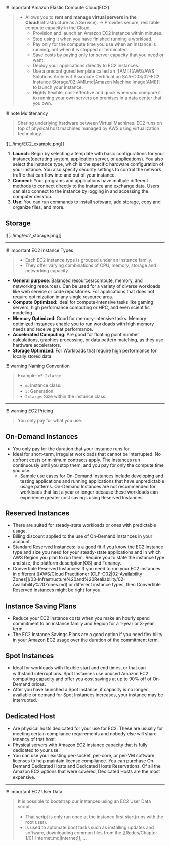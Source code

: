 
!!! important Amazon Elastic Compute Cloud(EC2)
> - Allows you to **rent and manage virtual servers in the Cloud**(Infrastructure as a Service). -> Provides secure, resizable compute capacity in the Cloud.
> 	- Provision and launch an Amazon EC2 instance within minutes.
> 	- Stop using it when you have finished running a workload.
> 	- Pay only for the compute time you use when an instance is running, not when it is stopped or terminated.
> 	- Save costs by paying only for server capacity that you need or want.
> 	- Deploy your applications directly to EC2 instances.
> 	- Use a preconfigured template called an  [[AMI)](AWS/AWS Solutions Architect Associate Certification SAA-C03/02-EC2 Instance Storage/02-AMI.md|Amazon Machine Image(AMI)]] to launch your instance.
> 	- Highly flexible, cost-effective and quick when you compare it to running your own servers on premises in a data center that you own.


!!! note Multitenancy
> Sharing underlying hardware between Virtual Machines. EC2 runs on top of physical host machines managed by AWS using virtualization technology.

![[../img/EC2_example.png]]

1. **Launch**: Begin by selecting a template with basic configurations for your instance(operating system, application server, or applications). You also select the instance type, which is the specific hardware configuration of your instance. You also specify security settings to control the network traffic that can flow into and out of your instance.
2. **Connect**: Your programs and applications have multiple different methods to connect directly to the instance and exchange data. Users can also connect to the instance by logging in and accessing the computer desktop.
3. **Use**: You can run commands to install software, add storage, copy and organize files, and more.
## Storage

![[../img/ec2_storage.png]]

---

!!! important EC2 Instance Types
> - Each EC2 instance type is grouped under an instance family.
> - They offer varying combinations of CPU, memory, storage and networking capacity.

- **General purpose**: Balanced resources(compute, memory, and networking resources). Can be used for a variety of diverse workloads like web service or code repositories. For applications that does not require optimization in any single resource area.
- **Compute Optimized**: Ideal for compute-intensive tasks like gaming servers, high performance computing or HPC, and even scientific modeling
- **Memory Optimized**: Good for memory-intensive tasks. Memory optimized instances enable you to run workloads with high memory needs and receive great performance.
- **Accelerated Computing**: Are good for floating point number calculations, graphics processing, or data pattern matching, as they use hardware accelerators.
- **Storage Optimized**: For Workloads that require high performance for locally stored data.

!!! warning Naming Convention
> Example: `m5.2xlarge`
> - `m`: Instance class.
> - `5`: Generation.
> - `2xlarge`: Size within the instance class.

---

!!! warning EC2 Pricing
> You only pay for what you use.
## On-Demand Instances
- You only pay for the duration that your instance runs for.
- Ideal for short-term, irregular workloads that cannot be interrupted. No upfront costs or minimum contracts apply. The instances run continuously until you stop them, and you pay for only the compute time you use.  
  - Sample use cases for On-Demand Instances include developing and testing applications and running applications that have unpredictable usage patterns. On-Demand Instances are not recommended for workloads that last a year or longer because these workloads can experience greater cost savings using Reserved Instances.

## Reserved Instances
- There are suited for steady-state workloads or ones with predictable usage.
- Billing discount applied to the use of On-Demand Instances in your account.
- Standard Reserved Instances: Is a good fit if you know the EC2 instance type and size you need for your steady-state applications and in which AWS Region you plan to run them. Require you to state the instance type and size, the platform description(OS) and Tenancy.
- Convertible Reserved Instances: If you need to run your EC2 instances in different [[AWS/Cloud Practitioner (CLF-C02|02-Availability Zones]]/03-Infrastructure%20and%20Realiability/02-Availability%20Zones.md) or different instance types, then Convertible Reserved Instances might be right for you.

## Instance Saving Plans
- Reduce your EC2 instance costs when you make an hourly spend commitment to an instance family and Region for a 1-year or 3-year term.
- The EC2 Instance Savings Plans are a good option if you need flexibility in your Amazon EC2 usage over the duration of the commitment term.

## Spot Instances
- Ideal for workloads with flexible start and end times, or that can withstand interruptions. Spot Instances use unused Amazon EC2 computing capacity and offer you cost savings at up to 90% off of On-Demand prices.
- After you have launched a Spot Instance, if capacity is no longer available or demand for Spot Instances increases, your instance may be interrupted.

## Dedicated Host
- Are physical hosts dedicated for your use for EC2. These are usually for meeting certain compliance requirements and nobody else will share tenancy of that host.
- Physical servers with Amazon EC2 instance capacity that is fully dedicated to your use. 
- You can use your existing per-socket, per-core, or per-VM software licenses to help maintain license compliance. You can purchase On-Demand Dedicated Hosts and Dedicated Hosts Reservations. Of all the Amazon EC2 options that were covered, Dedicated Hosts are the most expensive.

---

!!! important EC2 User Data
> It is possible to bootstrap our instances using an EC2 User Data script.
> - That script is only run once at the instance first start(runs with the root user).
> - Is used to automate boot tasks such as installing updates and software, downloading common files from the [[Redes/Chapter 1/01-Internet.md|Internet]], ...

